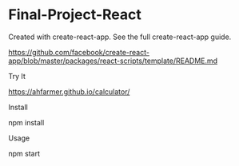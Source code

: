 # Final-Project-React

Created with create-react-app. See the full create-react-app guide.

https://github.com/facebook/create-react-app/blob/master/packages/react-scripts/template/README.md

Try It

https://ahfarmer.github.io/calculator/ 

Install

npm install

Usage

npm start
